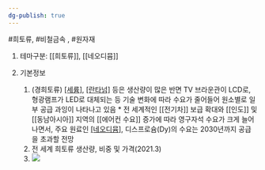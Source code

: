 ```yaml
---
dg-publish: true
---
```

#희토류, #비철금속 , #원자재 


1. 테마구분: [[희토류]], [[네오디뮴]]

2. 기본정보
	1. (경희토류) [[세륨]](Ce), [[란타넘]](La) 등은 생산량이 많은 반면 TV 브라운관이 LCD로, 형광램프가 LED로 대체되는 등 기술 변화에 따라 수요가 줄어들어 원소별로 일부 공급 과잉이 나타나고 있음 
					* 전 세계적인 [[전기차]] 보급 확대와 [[인도]] 및 [[동남아시아]] 지역의 [[에어컨 수요]] 증가에 따라 영구자석 수요가 크게 늘어나면서, 주요 원료인 [[네오디뮴]](Nd), 디스프로슘(Dy)의 수요는 2030년까지 공급을 초과할 전망
	2. 전 세계 희토류 생산량, 비중 및 가격(2021.3)
	3. ![](https://i.imgur.com/WiOj4eT.png)

